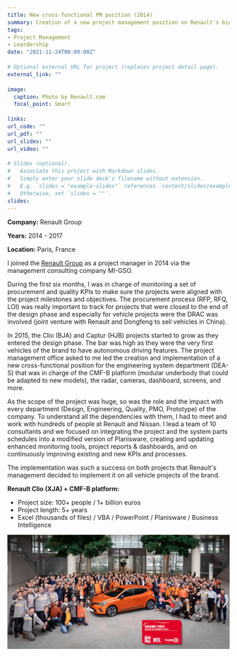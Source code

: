```yaml
---
title: New cross-functional PM position (2014)
summary: Creation of a new project management position on Renault's biggest vehicle projects.
tags:
- Project Management
- Leardership
date: "2021-11-24T00:00:00Z"

# Optional external URL for project (replaces project detail page).
external_link: ""

image:
  caption: Photo by Renault.com
  focal_point: Smart

links:
url_code: ""
url_pdf: ""
url_slides: ""
url_video: ""

# Slides (optional).
#   Associate this project with Markdown slides.
#   Simply enter your slide deck's filename without extension.
#   E.g. `slides = "example-slides"` references `content/slides/example-slides.md`.
#   Otherwise, set `slides = ""`.
slides: 
---
```


**Company:** Renault Group

**Years:** 2014 - 2017

**Location:** Paris, France

I joined the [Renault Group](https://www.renaultgroup.com/en/) as a project manager in 2014 via the management consulting company MI-GSO.

During the first six months, I was in charge of monitoring a set of procurement and quality KPIs to make sure the projects were aligned with the project milestones and objectives. The procurement process (RFP, RFQ, LOI) was really important to track for projects that were closed to the end of the design phase and especially for vehicle projects were the DRAC was involved (joint venture with Renault and Dongfeng to sell vehicles in China).

In 2015, the Clio (BJA) and Captur (HJB) projects started to grow as they entered the design phase. The bar was high as they were the very first vehicles of the brand to have autonomous driving features. The project management office asked to me led the creation and implementation of a new cross-functional position for the engineering system department (DEA-S) that was in charge of the CMF-B platform (modular underbody that could be adapted to new models), the radar, cameras, dashboard, screens, and more. 

As the scope of the project was huge, so was the role and the impact with every department (Design, Engineering, Quality, PMO, Prototype) of the company. To understand all the dependencies with them, I had to meet and work with hundreds of people at Renault and Nissan. I lead a team of 10 consultants and we focused on integrating the project and the system parts schedules into a modified version of Planisware, creating and updating enhanced monitoring tools, project reports & dashboards, and on continuously improving existing and new KPIs and processes. 

The implementation was such a success on both projects that Renault's management decided to implement it on all vehicle projects of the brand.

**Renault Clio (XJA) + CMF-B platform:**
- Project size: 100+ people / 1+ billion euros
- Project length: 5+ years
- Excel (thousands of files) / VBA / PowerPoint / Planisware / Business Intelligence

![Renault Clio (BJA) project team](clio-project-team.jpg "Renault Clio (BJA) project team")